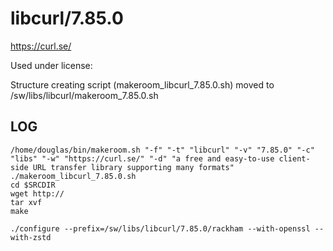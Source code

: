 libcurl/7.85.0
========================

<https://curl.se/>

Used under license:



Structure creating script (makeroom_libcurl_7.85.0.sh) moved to /sw/libs/libcurl/makeroom_7.85.0.sh

LOG
---

    /home/douglas/bin/makeroom.sh "-f" "-t" "libcurl" "-v" "7.85.0" "-c" "libs" "-w" "https://curl.se/" "-d" "a free and easy-to-use client-side URL transfer library supporting many formats"
    ./makeroom_libcurl_7.85.0.sh
    cd $SRCDIR
    wget http://
    tar xvf 
    make

    ./configure --prefix=/sw/libs/libcurl/7.85.0/rackham --with-openssl --with-zstd
